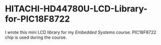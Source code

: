 # HITACHI-HD44780U-LCD-Library-for-PIC18F8722
I wrote this mini LCD library for my *Embedded Systems* course. PIC18F8722 chip is used during the course. 
